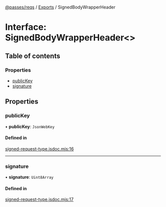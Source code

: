[@passes/reqs](../README.md) / [Exports](../modules.md) / SignedBodyWrapperHeader

# Interface: SignedBodyWrapperHeader\<\>

## Table of contents

### Properties

- [publicKey](SignedBodyWrapperHeader.md#publickey)
- [signature](SignedBodyWrapperHeader.md#signature)

## Properties

### publicKey

• **publicKey**: `JsonWebKey`

#### Defined in

[signed-request-type.jsdoc.mjs:16](https://github.com/passes-org/passes/blob/5949e02/packages/reqs/src/signed-request-type.jsdoc.mjs#L16)

___

### signature

• **signature**: `Uint8Array`

#### Defined in

[signed-request-type.jsdoc.mjs:17](https://github.com/passes-org/passes/blob/5949e02/packages/reqs/src/signed-request-type.jsdoc.mjs#L17)
